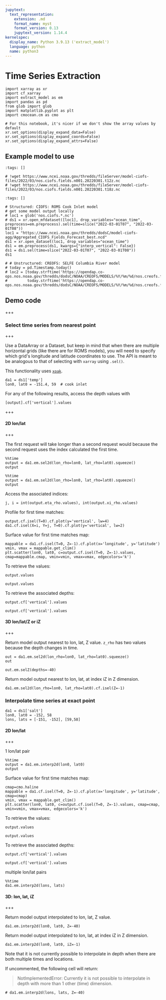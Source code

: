 ```yaml
---
jupytext:
  text_representation:
    extension: .md
    format_name: myst
    format_version: 0.13
    jupytext_version: 1.14.4
kernelspec:
  display_name: Python 3.9.13 ('extract_model')
  language: python
  name: python3
---
```


# Time Series Extraction

```{code-cell} ipython3
import xarray as xr
import cf_xarray
import extract_model as em
import pandas as pd
from glob import glob
import matplotlib.pyplot as plt
import cmocean.cm as cmo

# For this notebook, it's nicer if we don't show the array values by default
xr.set_options(display_expand_data=False)
xr.set_options(display_expand_coords=False)
xr.set_options(display_expand_attrs=False)
```

## Example model to use

```{code-cell} ipython3
:tags: []

# !wget https://www.ncei.noaa.gov/thredds/fileServer/model-ciofs-files/2022/03/nos.ciofs.fields.n001.20220301.t12z.nc
# !wget https://www.ncei.noaa.gov/thredds/fileServer/model-ciofs-files/2022/03/nos.ciofs.fields.n001.20220301.t18z.nc
```

```{code-cell} ipython3
:tags: []

# Structured: CIOFS: ROMS Cook Inlet model
# get some model output locally
# loc1 = glob('nos.ciofs.*.nc')
# ds1 = xr.open_mfdataset([loc1], drop_variables="ocean_time", preprocess=em.preprocess).sel(time=slice("2022-03-01T07", "2022-03-01T08"))
loc1 = "https://www.ncei.noaa.gov/thredds/dodsC/model-ciofs-agg/Aggregated_CIOFS_Fields_Forecast_best.ncd"
ds1 = xr.open_dataset(loc1, drop_variables="ocean_time")
ds1 = em.preprocess(ds1, kwargs={"interp_vertical": False})
ds1 = ds1.sel(time=slice("2022-03-01T07", "2022-03-01T08"))
ds1

# # Unstructured: CREOFS: SELFE Columbia River model
# today = pd.Timestamp.today()
# loc2 = [today.strftime('https://opendap.co-ops.nos.noaa.gov/thredds/dodsC/NOAA/CREOFS/MODELS/%Y/%m/%d/nos.creofs.fields.n000.%Y%m%d.t03z.nc'),
#         today.strftime('https://opendap.co-ops.nos.noaa.gov/thredds/dodsC/NOAA/CREOFS/MODELS/%Y/%m/%d/nos.creofs.fields.n001.%Y%m%d.t03z.nc')]
```

## Demo code

+++

### Select time series from nearest point

+++

Use a DataArray or a Dataset, but keep in mind that when there are multiple horizontal grids (like there are for ROMS models), you will need to specify which grid's longitude and latitude coordinates to use. The API is meant to be analogous to that of selecting with `xarray` using `.sel()`.

This functionality uses [`xoak`](https://xoak.readthedocs.io/en/latest/).

```{code-cell} ipython3
da1 = ds1['temp']
lon0, lat0 = -151.4, 59  # cook inlet
```

For any of the following results, access the depth values with

```
[output].cf['vertical'].values
```

+++

#### 2D lon/lat

+++

The first request will take longer than a second request would because the second request uses the index calculated the first time.

```{code-cell} ipython3
%%time
output = da1.em.sel2d(lon_rho=lon0, lat_rho=lat0).squeeze()
output
```

```{code-cell} ipython3
%%time
output = da1.em.sel2d(lon_rho=lon0, lat_rho=lat0).squeeze()
output
```

Access the associated indices:

```{code-cell} ipython3
j, i = int(output.eta_rho.values), int(output.xi_rho.values)
```

Profile for first time matches:

```{code-cell} ipython3
output.cf.isel(T=0).cf.plot(y='vertical', lw=4)
da1.cf.isel(X=i, Y=j, T=0).cf.plot(y='vertical', lw=2)
```

Surface value for first time matches map:

```{code-cell} ipython3
mappable = da1.cf.isel(T=0, Z=-1).cf.plot(x='longitude', y='latitude')
vmin, vmax = mappable.get_clim()
plt.scatter(lon0, lat0, c=output.cf.isel(T=0, Z=-1).values, cmap=mappable.cmap, vmin=vmin, vmax=vmax, edgecolors='k')
```

To retrieve the values:

`output.values`

```{code-cell} ipython3
output.values
```

To retrieve the associated depths:

`output.cf['vertical'].values`

```{code-cell} ipython3
output.cf['vertical'].values
```

#### 3D lon/lat/Z or iZ

+++

Return model output nearest to lon, lat, Z value. `z_rho` has two values because the depth changes in time.

```{code-cell} ipython3
out = da1.em.sel2d(lon_rho=lon0, lat_rho=lat0).squeeze()
out
```

```{code-cell} ipython3
out.em.selZ(depths=-40)
```

Return model output nearest to lon, lat, at index iZ in Z dimension.

```{code-cell} ipython3
da1.em.sel2d(lon_rho=lon0, lat_rho=lat0).cf.isel(Z=-1)
```

### Interpolate time series at exact point

```{code-cell} ipython3
da1 = ds1['salt']
lon0, lat0 = -152, 58
lons, lats = [-151, -152], [59,58]
```

#### 2D lon/lat

+++

1 lon/lat pair

```{code-cell} ipython3
%%time
output = da1.em.interp2d(lon0, lat0)
output
```

Surface value for first time matches map:

```{code-cell} ipython3
cmap=cmo.haline
mappable = da1.cf.isel(T=0, Z=-1).cf.plot(x='longitude', y='latitude', cmap=cmap)
vmin, vmax = mappable.get_clim()
plt.scatter(lon0, lat0, c=output.cf.isel(T=0, Z=-1).values, cmap=cmap, vmin=vmin, vmax=vmax, edgecolors='k')
```

To retrieve the values:

`output.values`

```{code-cell} ipython3
output.values
```

To retrieve the associated depths:

`output.cf['vertical'].values`

```{code-cell} ipython3
output.cf['vertical'].values
```

multiple lon/lat pairs

```{code-cell} ipython3
%%time
da1.em.interp2d(lons, lats)
```

#### 3D: lon, lat, iZ

+++

Return model output interpolated to lon, lat, Z value.

```{code-cell} ipython3
da1.em.interp2d(lon0, lat0, Z=-40)
```

Return model output interpolated to lon, lat, at index iZ in Z dimension.

```{code-cell} ipython3
da1.em.interp2d(lon0, lat0, iZ=-1)
```

Note that it is not currently possible to interpolate in depth when there are both multiple times and locations.

If uncommented, the following cell will return:
> NotImplementedError: Currently it is not possible to interpolate in depth with more than 1 other (time) dimension.

```{code-cell} ipython3
# da1.em.interp2d(lons, lats, Z=-40)
```
